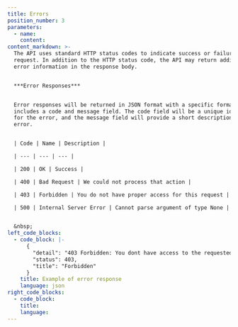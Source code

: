 ```yaml
---
title: Errors
position_number: 3
parameters:
  - name:
    content:
content_markdown: >-
  The API uses standard HTTP status codes to indicate success or failure of a
  request. In addition to the HTTP status code, the API may return additional
  error information in the response body.


  ***Error Responses***


  Error responses will be returned in JSON format with a specific format that
  includes a code and message field. The code field will be a unique identifier
  for the error, and the message field will provide a short description of the
  error.


  | Code | Name | Description |

  | --- | --- | --- |

  | 200 | OK | Success |

  | 400 | Bad Request | We could not process that action |

  | 403 | Forbidden | You do not have proper access for this request |

  | 500 | Internal Server Error | Cannot parse argument of type None |


  &nbsp;
left_code_blocks:
  - code_block: |-
      {
        "detail": "403 Forbidden: You dont have access to the requested resource",
        "status": 403,
        "title": "Forbidden"
      }
    title: Example of error response
    language: json
right_code_blocks:
  - code_block:
    title:
    language:
---
```

